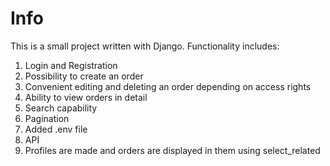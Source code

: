 # Info
This is a small project written with Django. Functionality includes:
1) Login and Registration
2) Possibility to create an order
3) Convenient editing and deleting an order depending on access rights
4) Ability to view orders in detail
5) Search capability
6) Pagination
7) Added .env file
8) API
9) Profiles are made and orders are displayed in them using select_related
